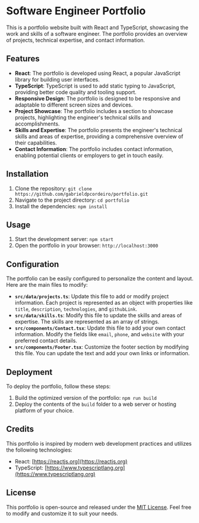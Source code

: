 # Software Engineer Portfolio

This is a portfolio website built with React and TypeScript, showcasing the work and skills of a software engineer. The portfolio provides an overview of projects, technical expertise, and contact information.

## Features

- **React**: The portfolio is developed using React, a popular JavaScript library for building user interfaces.
- **TypeScript**: TypeScript is used to add static typing to JavaScript, providing better code quality and tooling support.
- **Responsive Design**: The portfolio is designed to be responsive and adaptable to different screen sizes and devices.
- **Project Showcase**: The portfolio includes a section to showcase projects, highlighting the engineer's technical skills and accomplishments.
- **Skills and Expertise**: The portfolio presents the engineer's technical skills and areas of expertise, providing a comprehensive overview of their capabilities.
- **Contact Information**: The portfolio includes contact information, enabling potential clients or employers to get in touch easily.

## Installation

1. Clone the repository: `git clone https://github.com/gabrieldpcordeiro/portfolio.git`
2. Navigate to the project directory: `cd portfolio`
3. Install the dependencies: `npm install`

## Usage

1. Start the development server: `npm start`
2. Open the portfolio in your browser: `http://localhost:3000`

## Configuration

The portfolio can be easily configured to personalize the content and layout. Here are the main files to modify:

- **`src/data/projects.ts`**: Update this file to add or modify project information. Each project is represented as an object with properties like `title`, `description`, `technologies`, and `githubLink`.
- **`src/data/skills.ts`**: Modify this file to update the skills and areas of expertise. The skills are represented as an array of strings.
- **`src/components/Contact.tsx`**: Update this file to add your own contact information. Modify the fields like `email`, `phone`, and `website` with your preferred contact details.
- **`src/components/Footer.tsx`**: Customize the footer section by modifying this file. You can update the text and add your own links or information.

## Deployment

To deploy the portfolio, follow these steps:

1. Build the optimized version of the portfolio: `npm run build`
2. Deploy the contents of the `build` folder to a web server or hosting platform of your choice.

## Credits

This portfolio is inspired by modern web development practices and utilizes the following technologies:

- React: [https://reactjs.org](https://reactjs.org)
- TypeScript: [https://www.typescriptlang.org](https://www.typescriptlang.org)

## License

This portfolio is open-source and released under the [MIT License](LICENSE). Feel free to modify and customize it to suit your needs.
